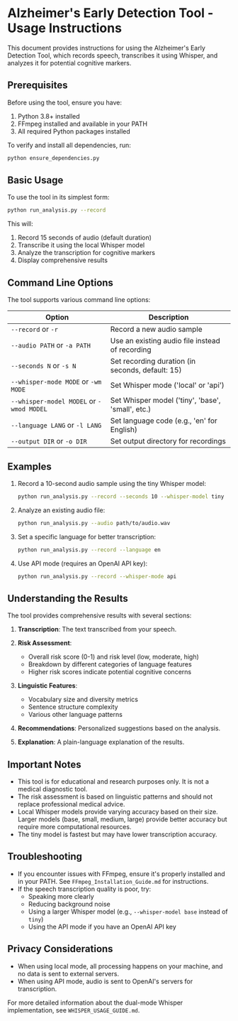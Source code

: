 # Alzheimer's Early Detection Tool - Usage Instructions

This document provides instructions for using the Alzheimer's Early Detection Tool, which records speech, transcribes it using Whisper, and analyzes it for potential cognitive markers.

## Prerequisites

Before using the tool, ensure you have:

1. Python 3.8+ installed
2. FFmpeg installed and available in your PATH
3. All required Python packages installed

To verify and install all dependencies, run:

```bash
python ensure_dependencies.py
```

## Basic Usage

To use the tool in its simplest form:

```bash
python run_analysis.py --record
```

This will:
1. Record 15 seconds of audio (default duration)
2. Transcribe it using the local Whisper model
3. Analyze the transcription for cognitive markers
4. Display comprehensive results

## Command Line Options

The tool supports various command line options:

| Option | Description |
|--------|-------------|
| `--record` or `-r` | Record a new audio sample |
| `--audio PATH` or `-a PATH` | Use an existing audio file instead of recording |
| `--seconds N` or `-s N` | Set recording duration (in seconds, default: 15) |
| `--whisper-mode MODE` or `-wm MODE` | Set Whisper mode ('local' or 'api') |
| `--whisper-model MODEL` or `-wmod MODEL` | Set Whisper model ('tiny', 'base', 'small', etc.) |
| `--language LANG` or `-l LANG` | Set language code (e.g., 'en' for English) |
| `--output DIR` or `-o DIR` | Set output directory for recordings |

## Examples

1. Record a 10-second audio sample using the tiny Whisper model:
   ```bash
   python run_analysis.py --record --seconds 10 --whisper-model tiny
   ```

2. Analyze an existing audio file:
   ```bash
   python run_analysis.py --audio path/to/audio.wav
   ```

3. Set a specific language for better transcription:
   ```bash
   python run_analysis.py --record --language en
   ```

4. Use API mode (requires an OpenAI API key):
   ```bash
   python run_analysis.py --record --whisper-mode api
   ```

## Understanding the Results

The tool provides comprehensive results with several sections:

1. **Transcription**: The text transcribed from your speech.

2. **Risk Assessment**: 
   - Overall risk score (0-1) and risk level (low, moderate, high)
   - Breakdown by different categories of language features
   - Higher risk scores indicate potential cognitive concerns

3. **Linguistic Features**:
   - Vocabulary size and diversity metrics
   - Sentence structure complexity
   - Various other language patterns

4. **Recommendations**: Personalized suggestions based on the analysis.

5. **Explanation**: A plain-language explanation of the results.

## Important Notes

- This tool is for educational and research purposes only. It is not a medical diagnostic tool.
- The risk assessment is based on linguistic patterns and should not replace professional medical advice.
- Local Whisper models provide varying accuracy based on their size. Larger models (base, small, medium, large) provide better accuracy but require more computational resources.
- The tiny model is fastest but may have lower transcription accuracy.

## Troubleshooting

- If you encounter issues with FFmpeg, ensure it's properly installed and in your PATH. See `FFmpeg_Installation_Guide.md` for instructions.
- If the speech transcription quality is poor, try:
  - Speaking more clearly
  - Reducing background noise
  - Using a larger Whisper model (e.g., `--whisper-model base` instead of `tiny`)
  - Using the API mode if you have an OpenAI API key

## Privacy Considerations

- When using local mode, all processing happens on your machine, and no data is sent to external servers.
- When using API mode, audio is sent to OpenAI's servers for transcription.

For more detailed information about the dual-mode Whisper implementation, see `WHISPER_USAGE_GUIDE.md`. 